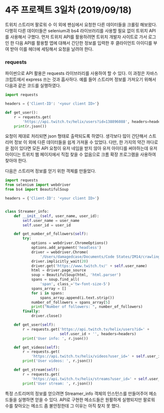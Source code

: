 # 4주 프로젝트 3일차 (2019/09/18)

트위치 스트리머 팔로워 수 이 외에 팬심에서 요청한 다른 데이터들을 크롤링 해보왔다. 다행히 다른 데이터들은 selenium과 bs4 라이브러리를 사용할 필요 없이 트위치 API를 사용해서 구했다. 먼저 트위치 API를 활용하려면 트위치 개발자 사이트로 가서 로그인 한 다음 API를 활용할 앱에 대해서 간단한 정보를 입력한 후 클라이언트 아이디를 부여 받아 이를 헤더에 세팅해서 요청을 날려야 한다.

### requests

파이썬으로 API 활용은 requests 라이브러리를 사용하여 할 수 있다. 이 과정은 자바스크립트에서 express 쓰는 것과 흡사하다. 예를 들어 스트리머 정보를 가져오기 위해서 다음과 같은 코드를 실행하였다.

```python
import requests

headers = {'Client-ID': '<your client ID>'}

def get_user():
    r = requests.get(
        'https://api.twitch.tv/helix/users?id=138896088', headers=headers)
    print(r.json())

```

요청이 제대로 처리되면 json 형태로 출력되도록 하였다. 생각보다 많이 간단해서 스트리머 정보 이 외에 다른 데이터들을 쉽게 가져올 수 있었다. 다만, 한 가지의 약간 까다로운 점이 있다면 모든 API 요청이 유저 네임을 받지 않아 유저 아이디를 써야하는데 유저 아이디는 트위치 웹 페이지에서 직접 찾을 수 없음으로 크롬 확장 프로그램을 사용하여 찾아야 한다.

다음은 스트리머 정보를 얻기 위한 객체를 만들었다.

```python
import requests
from selenium import webdriver
from bs4 import BeautifulSoup

headers = {'Client-ID': '<your client ID>'}


class Streamer_info:
    def __init__(self, user_name, user_id):
        self.user_name = user_name
        self.user_id = user_id

    def get_number_of_followers(self):
        try:
            options = webdriver.ChromeOptions()
            options.add_argument('headless')
            driver = webdriver.Chrome(
                '/Users/damagedcase/Documents/Code States/IM14/crawling_practice/chromedriver', options=options)
            driver.implicitly_wait(20)
            driver.get('https://www.twitch.tv/' + self.user_name)
            html = driver.page_source
            soup = BeautifulSoup(html, 'html.parser')
            spans = soup.find_all(
                'span', class_='tw-font-size-5')
            spans_array = []
            for i in spans:
                spans_array.append(i.text.strip())
            number_of_followers = spans_array[5]
            print("Number of followers: ", number_of_followers)
        finally:
            driver.close()

    def get_user(self):
        r = requests.get('https://api.twitch.tv/helix/users?id=' +
                         self.user_id + '', headers=headers)
        print('User info: ', r.json())

    def get_videos(self):
        r = requests.get(
            'https://api.twitch.tv/helix/videos?user_id=' + self.user_id + '', headers=headers)
        print('User videos: ', r.json())

    def get_stream(self):
        r = requests.get(
            'https://api.twitch.tv/helix/streams?user_id=' + self.user_id + '', headers=headers)
        print('User stream: ', r.json())
```

특정 스트리머의 정보를 얻으려면 Streamer_info 객체의 인스턴스를 만들어주어 메소드들을 실행하면 얻을 수 있다. API로 구현한 메소드들은 원활하게 실행되지만 팔로워 수를 찾아오는 메소드 좀 불안정한데 그 이유는 아직 찾지 못 했다.